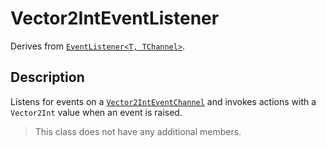 # Vector2IntEventListener

Derives from [`EventListener<T, TChannel>`](event-listener-generic.md).

## Description

Listens for events on a [`Vector2IntEventChannel`](../channels/vector2int-event-channel.md) and invokes actions with a `Vector2Int` value when an event is raised.

> This class does not have any additional members.
